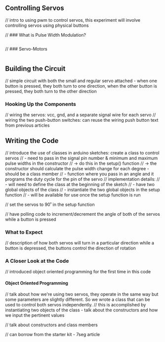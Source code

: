 ## Controlling Servos

// intro to using pwm to control servos, this experiment will involve controlling servos using physical buttons


// ### What is Pulse Width Modulation?

<!-- pwm -->
```{r child = '../../shared/pwm.md'}
```

// ### Servo-Motors

<!-- servo -->
```{r child = '../../shared/servos.md'}
```

## Building the Circuit

// simple circuit with both the small and regular servo attached - when one button is pressed, they both turn to one direction, when the other button is pressed, they both turn to the other direction

### Hooking Up the Components

// wiring the servos: vcc, gnd, and a separate signal wire for each servo
// wiring the two push-button switches: can reuse the wiring push button text from previous articles

## Writing the Code

// introduce the use of classes in arduino sketches: create a class to control servos
//  - need to pass in the signal pin number & minimum and maximum pulse widths in the constructor
//    -> do this in the setup() function
//    -> the constructor should calculate the pulse width change for each degree - should be a class member
//  - function where you pass in an angle and it programs the duty cycle for the pin of the servo
//  implementation details:
//    - will need to define the class at the beginning of the sketch
//    - have two global objects of the class
//    - instantiate the two global objects in the setup function
//    - will be available for use once the setup function is run

// set the servos to 90˚ in the setup function

// have polling code to increment/decrement the angle of both of the servos while a button is pressed


### What to Expect

// description of how both servos will turn in a particular direction while a button is depressed, the buttons control the direction of rotation

### A Closer Look at the Code

// introduced object oriented programming for the first time in this code

#### Object Oriented Programming

// talk about how we're using two servos, they operate in the same way but some parameters are slightly different. So we wrote a class that can be used to control both servos independently.
// this is accomplished by instantiating two objects of the class - talk about the constructors and how we input the pertinent values

// talk about constructors and class members

// can borrow from the starter kit - 7seg article
